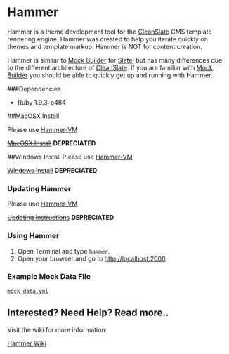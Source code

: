 # Hammer

Hammer is a theme development tool for the [CleanSlate](http://cleanslate.wvu.edu/ "CleanSlate") CMS template rendering engine. Hammer was created to help you iterate quickly on themes and template markup. Hammer is  NOT for content creation.

Hammer is similar to [Mock Builder](https://github.com/wvuweb/mock_builder "Mock Builder") for [Slate](http://slatecms.wvu.edu/ "Slate"), but has many differences due to the different architecture of [CleanSlate](http://cleanslate.wvu.edu/ "CleanSlate"). If you are familiar with [Mock Builder](https://github.com/wvuweb/mock_builder "Mock Builder") you should be able to quickly get up and running with Hammer.


###Dependencies

* Ruby 1.9.3-p484

##MacOSX Install

Please use [Hammer-VM](https://github.com/wvuweb/hammer-vm)

~~[MacOSX Install](https://github.com/wvuweb/hammer/wiki/Mac-OSX-Install)~~ **DEPRECIATED** 

##Windows Install
Please use [Hammer-VM](https://github.com/wvuweb/hammer-vm)

~~[Windows Install](https://github.com/wvuweb/hammer/wiki/Windows-Install)~~ **DEPRECIATED**

### Updating Hammer
Please use [Hammer-VM](https://github.com/wvuweb/hammer-vm#commands)

~~[Updating Instructions](https://github.com/wvuweb/hammer/wiki/Update)~~ **DEPRECIATED** 

### Using Hammer

1. Open Terminal and type `hammer`.
1. Open your browser and go to [http://localhost:2000](http://localhost:2000).

### Example Mock Data File

[`mock_data.yml`](https://github.com/wvuweb/hammer/wiki/Mock-Data#basic-example-of-a-mock_datayml-file)


## Interested? Need Help? Read more..

Visit the wiki for more information:

[Hammer Wiki](https://github.com/wvuweb/hammer/wiki)
